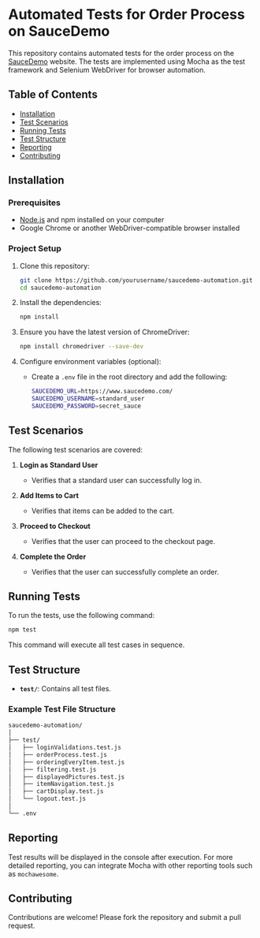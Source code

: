 
# Automated Tests for Order Process on SauceDemo

This repository contains automated tests for the order process on the [SauceDemo](https://www.saucedemo.com/) website. The tests are implemented using Mocha as the test framework and Selenium WebDriver for browser automation.

## Table of Contents

- [Installation](#installation)
- [Test Scenarios](#test-scenarios)
- [Running Tests](#running-tests)
- [Test Structure](#test-structure)
- [Reporting](#reporting)
- [Contributing](#contributing)

## Installation

### Prerequisites

- [Node.js](https://nodejs.org/) and npm installed on your computer
- Google Chrome or another WebDriver-compatible browser installed

### Project Setup

1. Clone this repository:
   ```bash
   git clone https://github.com/yourusername/saucedemo-automation.git
   cd saucedemo-automation
   ```

2. Install the dependencies:
   ```bash
   npm install
   ```

3. Ensure you have the latest version of ChromeDriver:
   ```bash
   npm install chromedriver --save-dev
   ```

4. Configure environment variables (optional):
   - Create a `.env` file in the root directory and add the following:
     ```bash
     SAUCEDEMO_URL=https://www.saucedemo.com/
     SAUCEDEMO_USERNAME=standard_user
     SAUCEDEMO_PASSWORD=secret_sauce
     ```

## Test Scenarios

The following test scenarios are covered:

1. **Login as Standard User**
   - Verifies that a standard user can successfully log in.
  
2. **Add Items to Cart**
   - Verifies that items can be added to the cart.

3. **Proceed to Checkout**
   - Verifies that the user can proceed to the checkout page.
  
4. **Complete the Order**
   - Verifies that the user can successfully complete an order.

## Running Tests

To run the tests, use the following command:

```bash
npm test
```

This command will execute all test cases in sequence.

## Test Structure

- **`test/`**: Contains all test files.

### Example Test File Structure

```bash
saucedemo-automation/
│
├── test/
│   ├── loginValidations.test.js
│   ├── orderProcess.test.js
│   ├── orderingEveryItem.test.js
│   ├── filtering.test.js
│   ├── displayedPictures.test.js
│   ├── itemNavigation.test.js
│   ├── cartDisplay.test.js
│   └── logout.test.js
│
└── .env
```

## Reporting

Test results will be displayed in the console after execution. For more detailed reporting, you can integrate Mocha with other reporting tools such as `mochawesome`.

## Contributing

Contributions are welcome! Please fork the repository and submit a pull request.

